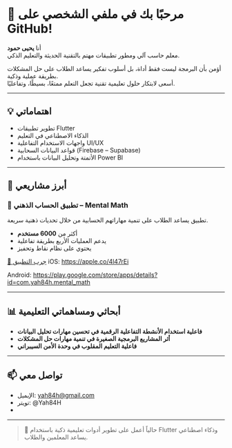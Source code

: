
# 👋 مرحبًا بك في ملفي الشخصي على GitHub!

أنا **يحيى حمود**  
معلم حاسب آلي ومطور تطبيقات مهتم بالتقنية الحديثة والتعليم الذكي.

أؤمن بأن البرمجة ليست فقط أداة، بل أسلوب تفكير يساعد الطلاب على حل المشكلات بطريقة عملية وذكية.  
أسعى لابتكار حلول تعليمية تقنية تجعل التعلم ممتعًا، بسيطًا، وتفاعليًا.

---

## 💡 اهتماماتي

- تطوير تطبيقات Flutter
- الذكاء الاصطناعي في التعليم
- واجهات الاستخدام التفاعلية UI/UX
- قواعد البيانات السحابية (Firebase – Supabase)
- الأتمتة وتحليل البيانات باستخدام Power BI

---

## 📱 أبرز مشاريعي

### 🔢 تطبيق الحساب الذهني – Mental Math
تطبيق يساعد الطلاب على تنمية مهاراتهم الحسابية من خلال تحديات ذهنية سريعة.  
- أكثر من **6000 مستخدم**
- يدعم العمليات الأربع بطريقة تفاعلية
- يحتوي على نظام نقاط وتحفيز

[📲 جرب التطبيق](#) 
iOS:
https://apple.co/4l47rEi

Android:
https://play.google.com/store/apps/details?id=com.yah84h.mental_math

---

## 📊 أبحاثي ومساهماتي التعليمية

- **فاعلية استخدام الأنشطة التفاعلية الرقمية في تحسين مهارات تحليل البيانات**
- **أثر المشاريع البرمجية الصغيرة في تنمية مهارات حل المشكلات**
- **فاعلية التعليم المقلوب في وحدة الأمن السيبراني**

---

## 📫 تواصل معي

- الإيميل: yah84h@gmail.com
- تويتر: @Yah84H
-
---
> 🌱 حالياً أعمل على تطوير أدوات تعليمية ذكية باستخدام Flutter وذكاء اصطناعي يساعد المعلمين والطلاب.
